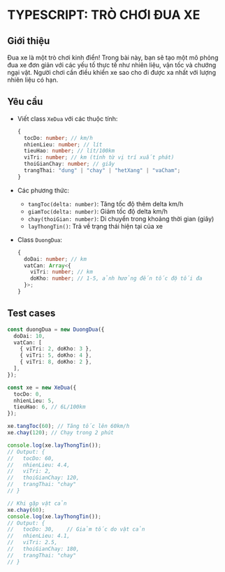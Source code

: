 # TYPESCRIPT: TRÒ CHƠI ĐUA XE

## Giới thiệu

Đua xe là một trò chơi kinh điển! Trong bài này, bạn sẽ tạo một mô phỏng đua xe đơn giản với các yếu tố thực tế như nhiên liệu, vận tốc và chướng ngại vật. Người chơi cần điều khiển xe sao cho đi được xa nhất với lượng nhiên liệu có hạn.

## Yêu cầu

- Viết class `XeDua` với các thuộc tính:

  ```typescript
  {
    tocDo: number; // km/h
    nhienLieu: number; // lít
    tieuHao: number; // lít/100km
    viTri: number; // km (tính từ vị trí xuất phát)
    thoiGianChay: number; // giây
    trangThai: "dung" | "chay" | "hetXang" | "vaCham";
  }
  ```

- Các phương thức:

  - `tangToc(delta: number)`: Tăng tốc độ thêm delta km/h
  - `giamToc(delta: number)`: Giảm tốc độ delta km/h
  - `chay(thoiGian: number)`: Di chuyển trong khoảng thời gian (giây)
  - `layThongTin()`: Trả về trạng thái hiện tại của xe

- Class `DuongDua`:
  ```typescript
  {
    doDai: number; // km
    vatCan: Array<{
      viTri: number; // km
      doKho: number; // 1-5, ảnh hưởng đến tốc độ tối đa
    }>;
  }
  ```

## Test cases

```typescript
const duongDua = new DuongDua({
  doDai: 10,
  vatCan: [
    { viTri: 2, doKho: 3 },
    { viTri: 5, doKho: 4 },
    { viTri: 8, doKho: 2 },
  ],
});

const xe = new XeDua({
  tocDo: 0,
  nhienLieu: 5,
  tieuHao: 6, // 6L/100km
});

xe.tangToc(60); // Tăng tốc lên 60km/h
xe.chay(120); // Chạy trong 2 phút

console.log(xe.layThongTin());
// Output: {
//   tocDo: 60,
//   nhienLieu: 4.4,
//   viTri: 2,
//   thoiGianChay: 120,
//   trangThai: "chay"
// }

// Khi gặp vật cản
xe.chay(60);
console.log(xe.layThongTin());
// Output: {
//   tocDo: 30,    // Giảm tốc do vật cản
//   nhienLieu: 4.1,
//   viTri: 2.5,
//   thoiGianChay: 180,
//   trangThai: "chay"
// }
```
